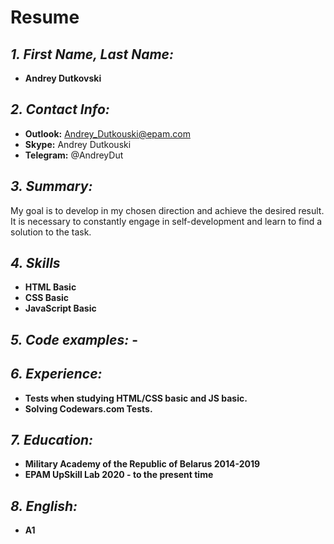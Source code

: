 # Resume

*1. First Name, Last Name:*  
-
  * **Andrey Dutkovski**

*2. Contact Info:*  
- 
  * **Outlook:** Andrey_Dutkouski@epam.com
  * **Skype:** Andrey Dutkouski
  * **Telegram:** @AndreyDut

*3. Summary:*
-
My goal is to develop in my chosen direction and achieve the desired result. It is necessary to constantly engage in self-development and learn to find a solution to the task.

*4. Skills*
-
  * **HTML Basic**
  * **CSS Basic**
  * **JavaScript Basic**
  
*5. Code examples:* -
-
*6. Experience:*
-
  * **Tests when studying HTML/CSS basic and JS basic.**
  * **Solving Codewars.com Tests.**

*7. Education:*
-
  * **Military Academy of the Republic of Belarus 2014-2019**
  * **EPAM UpSkill Lab 2020 - to the present time**
  
*8. English:*
-
  * **A1**
